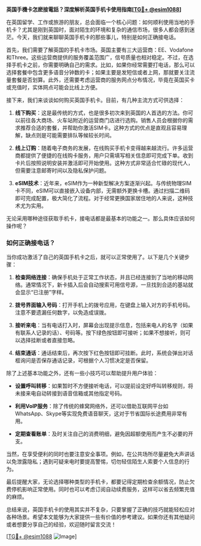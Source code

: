 **英国手機卡怎麽接電話？深度解析英国手机卡使用指南[[TG💪+ @esim1088](https://t.me/s/esim1088)]**

在英国留学、工作或旅游的朋友，总会面临一个核心问题：如何顺利使用当地的手机卡？尤其是刚到英国时，面对陌生的环境和复杂的通信市场，很多人都会感到迷茫。今天，我们就来聊聊英国手机卡的那些事儿，特别是如何正确接电话。

首先，我们需要了解英国的手机卡市场。英国主要有三大运营商：EE、Vodafone和Three。这些运营商提供的服务覆盖范围广，信号质量也相对稳定。不过，在选择手机卡之前，你需要明确自己的需求。比如，如果你经常需要打电话，那么可以选择套餐中包含更多语音分钟数的卡；如果主要是发短信或者上网，那就要关注流量套餐是否划算。此外，还需要考虑运营商的服务网点分布情况，毕竟在英国买卡或充值时，实体网点可能会比线上方便。

接下来，我们来谈谈如何购买英国手机卡。目前，有几种主流方式可供选择：

1. **线下购买**：这是最传统的方式，也是很多初次来到英国的人首选的方法。你可以前往各大商场、火车站附近的运营商门店进行选购。销售人员会根据你的需求推荐合适的套餐，并帮助你激活SIM卡。这种方式的优点是直观且容易理解，缺点则是可能需要排队等候较长时间。

2. **线上订购**：随着电子商务的发展，在线购买手机卡变得越来越流行。许多运营商都提供了便捷的在线购卡服务，用户只需填写相关信息即可完成下单。收到卡片后按照说明安装并激活即可开始使用。这种方式非常适合忙碌的现代人，但需要注意邮寄时间以及隐私保护问题。

3. **eSIM技术**：近年来，eSIM作为一种新型解决方案逐渐兴起。与传统物理SIM卡不同，eSIM可以直接嵌入设备内部，无需额外更换卡槽。通过扫描二维码即可完成配置，极大简化了流程。对于经常更换国家居住地的人来说，这种技术尤为实用。

无论采用哪种途径获取手机卡，接电话都是最基本的功能之一。那么具体应该如何操作呢？

### 如何正确接电话？

当你成功激活了自己的英国手机卡之后，就可以正常使用了。以下是几个关键步骤：

1. **检查网络连接**：确保手机处于正常工作状态，并且已经连接到了当地的移动网络。通常情况下，新卡插入后会自动搜索可用信号源，一旦找到合适的基站就会显示“已注册”字样。

2. **拨号界面输入号码**：打开手机上的拨号应用，在键盘上输入对方的手机号码。注意不要遗漏任何数字，以免造成误拨。

3. **接听来电**：当有电话打入时，屏幕会出现提示信息，包括来电人的名字（如果有联系人记录的话）、号码等。按下绿色按钮即可接听；如果不想接听，则可以选择挂断或者直接忽略。

4. **结束通话**：通话结束后，再次按下红色按钮即可挂断。此时，系统会弹出对话框询问是否保存通话记录，可根据个人习惯决定是否保留。

除了上述基本功能之外，还有一些小技巧可以帮助提升用户体验：

- **设置呼叫转移**：如果暂时不方便接听电话，可以提前设定好呼叫转移规则，将未接来电自动转接到语音信箱或其他指定号码。
  
- **利用VoIP服务**：除了传统的蜂窝网络外，还可以借助互联网平台如WhatsApp、Skype等实现免费语音聊天，这对于节省国际长途费用非常有用。

- **定期查看账单**：及时关注自己的消费明细，避免因超额使用而产生不必要的开支。

当然，在享受便利的同时也要注意安全事项。例如，在公共场所尽量避免大声讲话以免泄露隐私；遇到可疑来电时要提高警惕，切勿轻信陌生人索要个人信息的行为。

最后提醒大家，无论选择哪种类型的手机卡，都要记得定期检查余额情况，防止欠费停机影响正常使用。同时也可以考虑订阅自动续费服务，这样可以省去频繁充值的麻烦。

总结来说，英国手机卡的使用其实并不复杂，只要掌握了正确的技巧就能轻松应对各种场景。希望本文能够为大家提供一些有价值的参考建议。如果你还有其他疑问或者想要分享自己的经验，欢迎随时留言交流！

[[TG💪+ @esim1088](https://t.me/s/esim1088) ![Image](https://i.postimg.cc/4NQfJmqS/Snipaste-2025-05-13-00-14-12.png)]